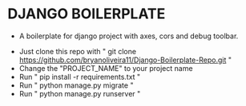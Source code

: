 # DJANGO BOILERPLATE

* A boilerplate for django project with axes, cors and debug toolbar.

- Just clone this repo with " git clone https://github.com/bryanoliveira11/Django-Boilerplate-Repo.git "
- Change the "PROJECT_NAME" to your project name
- Run " pip install -r requirements.txt "
- Run " python manage.py migrate "
- Run " python manage.py runserver "